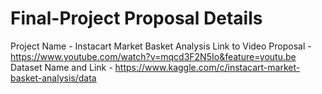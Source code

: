# Final-Project Proposal Details
Project Name - Instacart Market Basket Analysis
Link to Video Proposal - https://www.youtube.com/watch?v=mqcd3F2N5Io&feature=youtu.be
Dataset Name and Link - https://www.kaggle.com/c/instacart-market-basket-analysis/data
